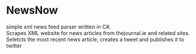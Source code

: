 # NewsNow
simple xml news feed parser written in C#.<br>
Scrapes XML website for news articles from thejournal.ie and related sites. Seletcts the most recent news article, creates a tweet and publishes it to twitter
